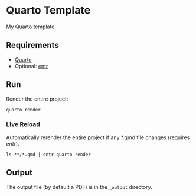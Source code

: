 # Quarto Template

My Quarto template.

## Requirements

- [Quarto](https://quarto.org/docs/get-started)
- Optional: [entr](https://github.com/eradman/entr)

## Run

Render the entire project:

`quarto render`

### Live Reload

Automatically rerender the entire project if any *.qmd file changes
(requires *entr*).

`ls **/*.qmd | entr quarto render`

## Output

The output file (by default a PDF) is in the `_output` directory.
